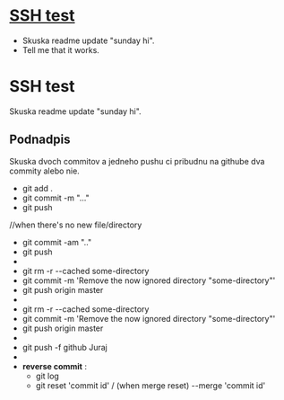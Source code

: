 # [SSH test](SSH-test)
* Skuska readme update "sunday hi".
* Tell me that it works.

# SSH test
Skuska readme update "sunday hi".

## Podnadpis

Skuska dvoch commitov a jedneho pushu ci pribudnu na githube dva commity alebo nie.

* git add .
* git commit -m "..."
* git push

//when there's no new file/directory
* git commit -am ".."
* git push
* 
* git rm -r --cached some-directory
* git commit -m 'Remove the now ignored directory "some-directory"'
* git push origin master
* 
* git rm -r --cached some-directory
* git commit -m 'Remove the now ignored directory "some-directory"'
* git push origin master
*
* git push -f github Juraj
*
* **reverse commit** :
  * git log
  * git reset 'commit id' / (when merge reset) --merge 'commit id'

